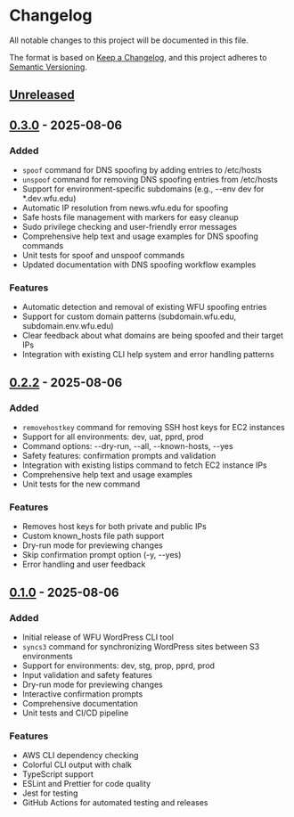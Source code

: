 # Changelog

All notable changes to this project will be documented in this file.

The format is based on [Keep a Changelog](https://keepachangelog.com/en/1.0.0/),
and this project adheres to [Semantic Versioning](https://semver.org/spec/v2.0.0.html).

## [Unreleased]

## [0.3.0] - 2025-08-06

### Added
- `spoof` command for DNS spoofing by adding entries to /etc/hosts
- `unspoof` command for removing DNS spoofing entries from /etc/hosts
- Support for environment-specific subdomains (e.g., --env dev for *.dev.wfu.edu)
- Automatic IP resolution from news.wfu.edu for spoofing
- Safe hosts file management with markers for easy cleanup
- Sudo privilege checking and user-friendly error messages
- Comprehensive help text and usage examples for DNS spoofing commands
- Unit tests for spoof and unspoof commands
- Updated documentation with DNS spoofing workflow examples

### Features
- Automatic detection and removal of existing WFU spoofing entries
- Support for custom domain patterns (subdomain.wfu.edu, subdomain.env.wfu.edu)
- Clear feedback about what domains are being spoofed and their target IPs
- Integration with existing CLI help system and error handling patterns

## [0.2.2] - 2025-08-06

### Added
- `removehostkey` command for removing SSH host keys for EC2 instances
- Support for all environments: dev, uat, pprd, prod
- Command options: --dry-run, --all, --known-hosts, --yes
- Safety features: confirmation prompts and validation
- Integration with existing listips command to fetch EC2 instance IPs
- Comprehensive help text and usage examples
- Unit tests for the new command

### Features
- Removes host keys for both private and public IPs
- Custom known_hosts file path support
- Dry-run mode for previewing changes
- Skip confirmation prompt option (-y, --yes)
- Error handling and user feedback

## [0.1.0] - 2025-08-06

### Added
- Initial release of WFU WordPress CLI tool
- `syncs3` command for synchronizing WordPress sites between S3 environments
- Support for environments: dev, stg, prop, pprd, prod
- Input validation and safety features
- Dry-run mode for previewing changes
- Interactive confirmation prompts
- Comprehensive documentation
- Unit tests and CI/CD pipeline

### Features
- AWS CLI dependency checking
- Colorful CLI output with chalk
- TypeScript support
- ESLint and Prettier for code quality
- Jest for testing
- GitHub Actions for automated testing and releases

[Unreleased]: https://github.com/alexandw/wfu-wp-cli/compare/v0.3.0...HEAD
[0.3.0]: https://github.com/alexandw/wfu-wp-cli/compare/v0.2.2...v0.3.0
[0.2.2]: https://github.com/alexandw/wfu-wp-cli/compare/v0.1.0...v0.2.2
[0.1.0]: https://github.com/alexandw/wfu-wp-cli/releases/tag/v0.1.0